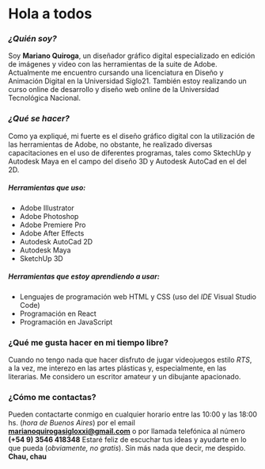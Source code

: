 # Hola a todos

### *¿Quién soy?*
Soy **Mariano Quiroga**, un diseñador gráfico digital especializado en edición de imágenes y video con las herramientas de la suite de Adobe.
Actualmente me encuentro cursando una licenciatura en Diseño y Animación Digital en la Universidad Siglo21.
También estoy realizando un curso online de desarrollo y diseño web online de la Universidad Tecnológica Nacional.

### *¿Qué se hacer?*
Como ya expliqué, mi fuerte es el diseño gráfico digital con la utilización de las herramientas de Adobe, no obstante, he realizado diversas capacitaciones en el uso de diferentes programas, tales como SktechUp y Autodesk Maya en el campo del diseño 3D y Autodesk AutoCad en el del 2D.
##### Herramientas que uso:
- Adobe Illustrator
- Adobe Photoshop
- Adobe Premiere Pro
- Adobe After Effects
- Autodesk AutoCad 2D
- Autodesk Maya
- SketchUp 3D
##### Herramientas que estoy aprendiendo a usar:
- Lenguajes de programación web HTML y CSS (uso del *IDE* Visual Studio Code)
- Programación en React
- Programación en JavaScript

### ¿Qué me gusta hacer en mi tiempo libre?
Cuando no tengo nada que hacer disfruto de jugar videojuegos estilo *RTS*, a la vez, me interezo en las artes plásticas y, especialmente, en las literarias. Me considero un escritor amateur y un dibujante apacionado.
### ¿Cómo me contactas?
Pueden contactarte conmigo en cualquier horario entre las 10:00 y las 18:00 hs. (*hora de Buenos Aires*) por el email **marianoquirogasigloxxi@gmail.com** o por llamada telefónica al número **(+54 9) 3546 418348**
Estaré feliz de escuchar tus ideas y ayudarte en lo que pueda (*obviamente, no gratis*).
Sin más nada que decir, me despido.
**Chau, chau**
